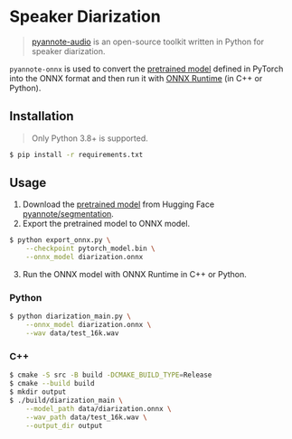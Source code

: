 # Speaker Diarization

> [pyannote-audio](https://github.com/pyannote/pyannote-audio) is an open-source toolkit written in Python for speaker diarization.

`pyannote-onnx` is used to convert the [pretrained model](https://huggingface.co/pyannote/segmentation) defined in PyTorch into the ONNX format and then run it with [ONNX Runtime](https://github.com/microsoft/onnxruntime) (in C++ or Python).

## Installation

> Only Python 3.8+ is supported.

``` bash
$ pip install -r requirements.txt
```

## Usage

1. Download the [pretrained model](https://huggingface.co/pyannote/segmentation/resolve/main/pytorch_model.bin) from Hugging Face [pyannote/segmentation](https://huggingface.co/pyannote/segmentation/tree/main).
2. Export the pretrained model to ONNX model.

``` bash
$ python export_onnx.py \
    --checkpoint pytorch_model.bin \
    --onnx_model diarization.onnx
```

3. Run the ONNX model with ONNX Runtime in C++ or Python.

### Python

``` bash
$ python diarization_main.py \
    --onnx_model diarization.onnx \
    --wav data/test_16k.wav
```

### C++

``` bash
$ cmake -S src -B build -DCMAKE_BUILD_TYPE=Release
$ cmake --build build
$ mkdir output
$ ./build/diarization_main \
    --model_path data/diarization.onnx \
    --wav_path data/test_16k.wav \
    --output_dir output
```
